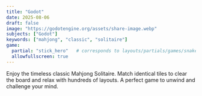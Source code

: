 ```yaml
---
title: "Godot"
date: 2025-08-06
draft: false
image: "https://godotengine.org/assets/share-image.webp"
subjects: ["Godot"]
keywords: ["mahjong", "classic", "solitaire"]
game:
  partial: "stick_hero"   # corresponds to layouts/partials/games/snake.html
  allowfullscreen: true
---
```

Enjoy the timeless classic Mahjong Solitaire. Match identical tiles to clear the board and relax with hundreds of layouts. A perfect game to unwind and challenge your mind.
